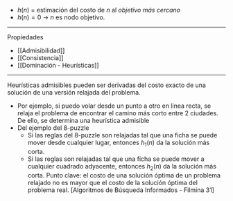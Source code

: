 - $h(n)$ = estimación del costo de $n$ al *objetivo más cercano*
- $h(n)=0$ → $n$ es nodo objetivo.
***
Propiedades
- [[Admisibilidad]]
- [[Consistencia]]
- [[Dominación - Heurísticas]]
***
Heurísticas admisibles pueden ser derivadas del costo exacto de una solución de una versión relajada del problema.
- Por ejemplo, si puedo volar desde un punto a otro en linea recta, se relaja el problema de encontrar el camino más corto entre 2 ciudades. De ello, se determina una heurística admisible
- Del ejemplo del 8-puzzle
	- Si las reglas del 8-puzzle son relajadas tal que una ficha se puede mover desde cualquier lugar, entonces $h_1(n)$ da la solución más corta.
	- Si las reglas son relajadas tal que una ficha se puede mover a cualquier cuadrado adyacente, entonces $h_2(n)$ da la solución más corta.
Punto clave: el costo de una solución óptima de un problema relajado no es mayor que el costo de la solución óptima del problema real.
[Algoritmos de Búsqueda Informados - Filmina 31] 